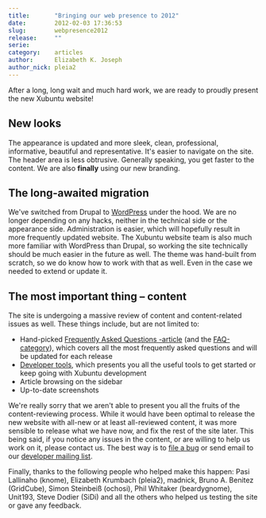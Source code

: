 ```yaml
---
title:       "Bringing our web presence to 2012"
date:        2012-02-03 17:36:53
slug:        webpresence2012
release:     ""
serie:       
category:    articles
author:      Elizabeth K. Joseph
author_nick: pleia2
---
```


After a long, long wait and much hard work, we are ready to proudly present the new Xubuntu website!

New looks
---------

The appearance is updated and more sleek, clean, professional, informative, beautiful and representative. It's easier to navigate on the site. The header area is less obtrusive. Generally speaking, you get faster to the content. We are also **finally** using our new branding.

The long-awaited migration
--------------------------

We've switched from Drupal to [WordPress](http://www.wordpress.org) under the hood. We are no longer depending on any hacks, neither in the technical side or the appearance side. Administration is easier, which will hopefully result in more frequently updated website. The Xubuntu website team is also much more familiar with WordPress than Drupal, so working the site technically should be much easier in the future as well. The theme was hand-built from scratch, so we do know how to work with that as well. Even in the case we needed to extend or update it.

The most important thing – content
----------------------------------

The site is undergoing a massive review of content and content-related issues as well. These things include, but are not limited to:

- Hand-picked [Frequently Asked Questions -article](http://www.xubuntu.org/news/faq-1110-oneiric/) (and the [FAQ-category](http://www.xubuntu.org/news/tag/faq/)), which covers all the most frequently asked questions and will be updated for each release
- [Developer tools](http://www.xubuntu.org/developertools/), which presents you all the useful tools to get started or keep going with Xubuntu development
- Article browsing on the sidebar
- Up-to-date screenshots

We're really sorry that we aren't able to present you all the fruits of the content-reviewing process. While it would have been optimal to release the new website with all-new or at least all-reviewed content, it was more sensible to release what we have now, and fix the rest of the site later. This being said, if you notice any issues in the content, or are willing to help us work on it, please contact us. The best way is to [file a bug](https://bugs.launchpad.net/xubuntu-website/+filebug) or send email to our [developer mailing list](https://lists.ubuntu.com/mailman/listinfo/xubuntu-devel).

Finally, thanks to the following people who helped make this happen: Pasi Lallinaho (knome), Elizabeth Krumbach (pleia2), madnick, Bruno A. Benitez (GridCube), Simon Steinbeiß (ochosi), Phil Whitaker (beardygnome), Unit193, Steve Dodier (SiDi) and all the others who helped us testing the site or gave any feedback.
